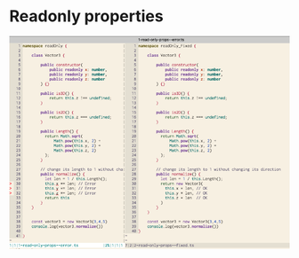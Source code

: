 # Readonly properties



<img src="./imgs/read-on ly-props.png" align=left width="1100px" />

<img width="100%"/>



